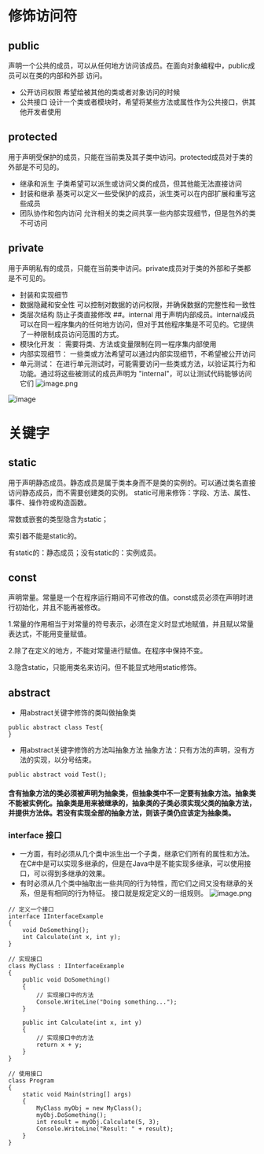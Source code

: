 # 修饰访问符
## public
声明一个公共的成员，可以从任何地方访问该成员。在面向对象编程中，public成员可以在类的内部和外部
访问。
  - 公开访问权限 希望给被其他的类或者对象访问的时候
 - 公共接口   设计一个类或者模块时，希望将某些方法或属性作为公共接口，供其他开发者使用
## protected
用于声明受保护的成员，只能在当前类及其子类中访问。protected成员对于类的外部是不可见的。
  - 继承和派生  子类希望可以派生或访问父类的成员，但其他能无法直接访问
  -  封装和继承  基类可以定义一些受保护的成员，派生类可以在内部扩展和重写这些成员
  -  团队协作和包内访问  允许相关的类之间共享一些内部实现细节，但是包外的类不可访问 
## private
用于声明私有的成员，只能在当前类中访问。private成员对于类的外部和子类都是不可见的。
  - 封装和实现细节
  - 数据隐藏和安全性    可以控制对数据的访问权限，并确保数据的完整性和一致性
  -  类层次结构  防止子类直接修改 
##。internal
用于声明内部成员。internal成员可以在同一程序集内的任何地方访问，但对于其他程序集是不可见的。它提供了一种限制成员访问范围的方式。
   -  模块化开发 ：  需要将类、方法或变量限制在同一程序集内部使用
   - 内部实现细节：  一些类或方法希望可以通过内部实现细节，不希望被公开访问
   -  单元测试：  在进行单元测试时，可能需要访问一些类或方法，以验证其行为和功能。通过将这些被测试的成员声明为 "internal"，可以让测试代码能够访问它们
![image.png](https://upload-images.jianshu.io/upload_images/29491970-4ec940b9278f7091.png?imageMogr2/auto-orient/strip%7CimageView2/2/w/1240)


![image](https://github.com/GitApan/C-code/assets/47945388/90bcb612-1d5e-49bf-8624-57c38a0ce1f9)


# 关键字
## static
用于声明静态成员。静态成员是属于类本身而不是类的实例的。可以通过类名直接访问静态成员，而不需要创建类的实例。
static可用来修饰：字段、方法、属性、事件、操作符或构造函数。

常数或嵌套的类型隐含为static；

索引器不能是static的。

有static的：静态成员；没有static的：实例成员。
## const
声明常量。常量是一个在程序运行期间不可修改的值。const成员必须在声明时进行初始化，并且不能再被修改。

1.常量的作用相当于对常量的符号表示，必须在定义时显式地赋值，并且赋以常量表达式，不能用变量赋值。

2.除了在定义的地方，不能对常量进行赋值。在程序中保持不变。

3.隐含static，只能用类名来访问。但不能显式地用static修饰。

## abstract
- 用abstract关键字修饰的类叫做抽象类
```
public abstract class Test{
}
```
-  用abstract关键字修饰的方法叫抽象方法
   抽象方法：只有方法的声明，没有方法的实现，以分号结束。
```
public abstract void Test();
```
#### 含有抽象方法的类必须被声明为抽象类，但抽象类中不一定要有抽象方法。抽象类不能被实例化。抽象类是用来被继承的，抽象类的子类必须实现父类的抽象方法，并提供方法体。若没有实现全部的抽象方法，则该子类仍应该定为抽象类。
### interface 接口
   - 一方面，有时必须从几个类中派生出一个子类，继承它们所有的属性和方法。在C#中是可以实现多继承的，但是在Java中是不能实现多继承，可以使用接口，可以得到多继承的效果。
  - 有时必须从几个类中抽取出一些共同的行为特性，而它们之间又没有继承的关系，但是有相同的行为特征。
   接口就是规定定义的一组规则。
![image.png](https://upload-images.jianshu.io/upload_images/29491970-403a7fbda8637359.png?imageMogr2/auto-orient/strip%7CimageView2/2/w/1240)
```
// 定义一个接口
interface IInterfaceExample
{
    void DoSomething();
    int Calculate(int x, int y);
}

// 实现接口
class MyClass : IInterfaceExample
{
    public void DoSomething()
    {
        // 实现接口中的方法
        Console.WriteLine("Doing something...");
    }

    public int Calculate(int x, int y)
    {
        // 实现接口中的方法
        return x + y;
    }
}

// 使用接口
class Program
{
    static void Main(string[] args)
    {
        MyClass myObj = new MyClass();
        myObj.DoSomething();
        int result = myObj.Calculate(5, 3);
        Console.WriteLine("Result: " + result);
    }
}
```
